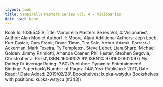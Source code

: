 ```yaml
---
layout: book
title: Vampirella Masters Series Vol, 4 - Visionaries
date_read: None
---
```


Book Id: 10365450\ 
Title: Vampirella Masters Series Vol, 4: Visionaries\ 
Author: Alan Moore\ 
Author l-f: Moore, Alan\ 
Additional Authors: Jeph Loeb, Kurt Busiek, Gary Frank, Bruce Timm, Tim Sale, Arthur Adams, Forrest J. Ackerman, Mark Texeira, Ty Templeton, Steve Lieber, Liam Sharp, Michael Golden, Jimmy Palmiotti, Amanda Conner, Phil Hester, Stephen Segovia, Christopher J. Priest\ 
ISBN: 1606902091\ 
ISBN13: 9781606902097\ 
My Rating: 0\ 
Average Rating: 3.60\ 
Publisher: Dynamite Entertainment\ 
Binding: Paperback\ 
Number of Pages: 144\ 
Year Published: 2011\ 
Date Read: \ 
Date Added: 2019/02/28\ 
Bookshelves: kupka-wstydu\ 
Bookshelves with positions: kupka-wstydu (#343)\ 

